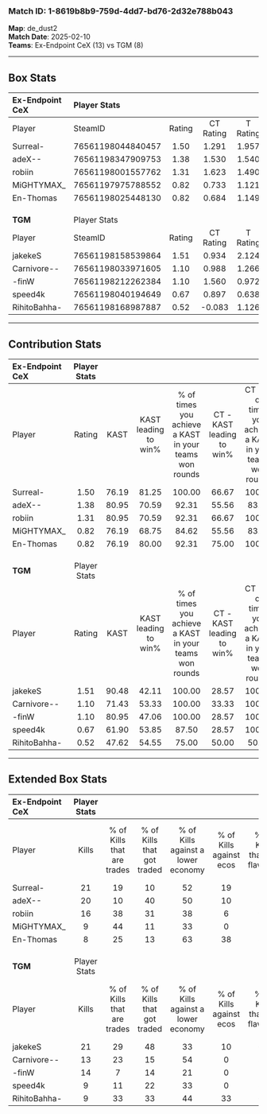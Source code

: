 ### Match ID: 1-8619b8b9-759d-4dd7-bd76-2d32e788b043  
**Map**: de_dust2  
**Match Date**: 2025-02-10  
**Teams**: Ex-Endpoint CeX (13) vs TGM (8)  

---  

## Box Stats  

| **Ex-Endpoint CeX** | Player Stats      |        |           |          |       |      |       |         |        |      |     |
| :- | :- | :-: | :-: | :-: | :-: | :-: | :-: | :-: | :-: | :-: | :-: |
| Player              | SteamID           | Rating | CT Rating | T Rating | KAST  | ADR  | Kills | Assists | Deaths | K/D  | HS% |
| Surreal-            | 76561198044840457 |  1.50  |   1.291   |  1.957   | 76.19 | 98.4 |  21   |    7    |   13   | 1.62 | 71  |
| adeX--              | 76561198347909753 |  1.38  |   1.530   |  1.540   | 80.95 | 93.3 |  20   |    3    |   16   | 1.25 | 30  |
| robiin              | 76561198001557762 |  1.31  |   1.623   |  1.490   | 80.95 | 95.3 |  16   |    6    |   13   | 1.23 | 62  |
| MiGHTYMAX_          | 76561197975788552 |  0.82  |   0.733   |  1.121   | 76.19 | 38.6 |   9   |    3    |   12   | 0.75 | 55  |
| En-Thomas           | 76561198025448130 |  0.82  |   0.684   |  1.149   | 76.19 | 61.5 |   8   |    6    |   14   | 0.57 | 50  |
|                     |                   |        |           |          |       |      |       |         |        |      |     |
|                     |                   |        |           |          |       |      |       |         |        |      |     |
|                     |                   |        |           |          |       |      |       |         |        |      |     |
| **TGM**             | Player Stats      |        |           |          |       |      |       |         |        |      |     |
| Player              | SteamID           | Rating | CT Rating | T Rating | KAST  | ADR  | Kills | Assists | Deaths | K/D  | HS% |
| jakekeS             | 76561198158539864 |  1.51  |   0.934   |  2.124   | 90.48 | 99.8 |  21   |    8    |   17   | 1.24 | 57  |
| Carnivore--         | 76561198033971605 |  1.10  |   0.988   |  1.266   | 71.43 | 82.4 |  13   |    4    |   12   | 1.08 | 84  |
| -finW               | 76561198212262384 |  1.10  |   1.560   |  0.972   | 80.95 | 73.1 |  14   |    3    |   15   | 0.93 | 50  |
| speed4k             | 76561198040194649 |  0.67  |   0.897   |  0.638   | 61.90 | 55.1 |   9   |    4    |   16   | 0.56 | 55  |
| RihitoBahha-        | 76561198168987887 |  0.52  |  -0.083   |  1.126   | 47.62 | 46.6 |   9   |    0    |   16   | 0.56 | 55  |
---  

## Contribution Stats  

| **Ex-Endpoint CeX** | Player Stats |       |                      |                                                        |                           |                                                             |                          |                                                            |
| :- | :-: | :-: | :-: | :-: | :-: | :-: | :-: | :-: |
| Player              |    Rating    | KAST  | KAST leading to win% | % of times you achieve a KAST in your teams won rounds | CT - KAST leading to win% | CT - % of times you achieve a KAST in your teams won rounds | T - KAST leading to win% | T - % of times you achieve a KAST in your teams won rounds |
| Surreal-            |     1.50     | 76.19 |        81.25         |                         100.00                         |           66.67           |                           100.00                            |          100.00          |                           100.00                           |
| adeX--              |     1.38     | 80.95 |        70.59         |                         92.31                          |           55.56           |                            83.33                            |          87.50           |                           100.00                           |
| robiin              |     1.31     | 80.95 |        70.59         |                         92.31                          |           66.67           |                           100.00                            |          75.00           |                           85.71                            |
| MiGHTYMAX_          |     0.82     | 76.19 |        68.75         |                         84.62                          |           55.56           |                            83.33                            |          85.71           |                           85.71                            |
| En-Thomas           |     0.82     | 76.19 |        80.00         |                         92.31                          |           75.00           |                           100.00                            |          85.71           |                           85.71                            |
|                     |              |       |                      |                                                        |                           |                                                             |                          |                                                            |
|                     |              |       |                      |                                                        |                           |                                                             |                          |                                                            |
|                     |              |       |                      |                                                        |                           |                                                             |                          |                                                            |
| **TGM**             | Player Stats |       |                      |                                                        |                           |                                                             |                          |                                                            |
| Player              |    Rating    | KAST  | KAST leading to win% | % of times you achieve a KAST in your teams won rounds | CT - KAST leading to win% | CT - % of times you achieve a KAST in your teams won rounds | T - KAST leading to win% | T - % of times you achieve a KAST in your teams won rounds |
| jakekeS             |     1.51     | 90.48 |        42.11         |                         100.00                         |           28.57           |                           100.00                            |          50.00           |                           100.00                           |
| Carnivore--         |     1.10     | 71.43 |        53.33         |                         100.00                         |           33.33           |                           100.00                            |          66.67           |                           100.00                           |
| -finW               |     1.10     | 80.95 |        47.06         |                         100.00                         |           28.57           |                           100.00                            |          60.00           |                           100.00                           |
| speed4k             |     0.67     | 61.90 |        53.85         |                         87.50                          |           28.57           |                           100.00                            |          83.33           |                           83.33                            |
| RihitoBahha-        |     0.52     | 47.62 |        54.55         |                         75.00                          |           50.00           |                            50.00                            |          55.56           |                           83.33                            |
---  

## Extended Box Stats  

| **Ex-Endpoint CeX** | Player Stats |                            |                            |                                    |                         |                              |                                 |        |                             |                                     |                          |                               |                            |
| :- | :-: | :-: | :-: | :-: | :-: | :-: | :-: | :-: | :-: | :-: | :-: | :-: | :-: |
| Player              |    Kills     | % of Kills that are trades | % of Kills that got traded | % of Kills against a lower economy | % of Kills against ecos | % of Kills that are flawless | % of Kills that are close duels | Deaths | % of Deaths that get traded | % of Deaths against a lower economy | % of Deaths against ecos | % of Deaths that are flawless | % of Deaths that are close |
| Surreal-            |      21      |             19             |             10             |                 52                 |           19            |              52              |                0                |   13   |             23              |                 23                  |            0             |              77               |             8              |
| adeX--              |      20      |             10             |             40             |                 50                 |           10            |              85              |                5                |   16   |             38              |                 31                  |            6             |              75               |             0              |
| robiin              |      16      |             38             |             31             |                 38                 |            6            |              94              |                6                |   13   |             23              |                 23                  |            0             |              31               |             0              |
| MiGHTYMAX_          |      9       |             44             |             11             |                 33                 |            0            |              56              |               11                |   12   |             33              |                 25                  |            0             |              67               |             0              |
| En-Thomas           |      8       |             25             |             13             |                 63                 |           38            |              88              |                0                |   14   |             29              |                 21                  |            0             |              50               |             7              |
|                     |              |                            |                            |                                    |                         |                              |                                 |        |                             |                                     |                          |                               |                            |
|                     |              |                            |                            |                                    |                         |                              |                                 |        |                             |                                     |                          |                               |                            |
|                     |              |                            |                            |                                    |                         |                              |                                 |        |                             |                                     |                          |                               |                            |
| **TGM**             | Player Stats |                            |                            |                                    |                         |                              |                                 |        |                             |                                     |                          |                               |                            |
| Player              |    Kills     | % of Kills that are trades | % of Kills that got traded | % of Kills against a lower economy | % of Kills against ecos | % of Kills that are flawless | % of Kills that are close duels | Deaths | % of Deaths that get traded | % of Deaths against a lower economy | % of Deaths against ecos | % of Deaths that are flawless | % of Deaths that are close |
| jakekeS             |      21      |             29             |             48             |                 33                 |           10            |              67              |                0                |   17   |             24              |                 29                  |            0             |              76               |             6              |
| Carnivore--         |      13      |             23             |             15             |                 54                 |            0            |              38              |                0                |   12   |             17              |                 17                  |            0             |              42               |             8              |
| -finW               |      14      |             7              |             14             |                 21                 |            0            |              71              |                7                |   15   |             33              |                 27                  |            7             |              73               |             7              |
| speed4k             |      9       |             11             |             22             |                 33                 |            0            |              33              |               11                |   16   |             19              |                 25                  |            0             |              81               |             0              |
| RihitoBahha-        |      9       |             33             |             33             |                 44                 |           33            |              67              |                0                |   16   |             13              |                 25                  |            0             |              69               |             0              |
